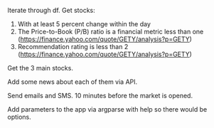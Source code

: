 Iterate through df. Get stocks:
1) With at least 5 percent change within the day
2) The Price-to-Book (P/B) ratio is a financial metric less than one (https://finance.yahoo.com/quote/GETY/analysis?p=GETY)
3) Recommendation rating is less than 2 (https://finance.yahoo.com/quote/GETY/analysis?p=GETY)

Get the 3 main stocks. 

Add some news about each of them via API.

Send emails and SMS. 10 minutes before the market is opened.

Add parameters to the app via argparse with help so there would be options.